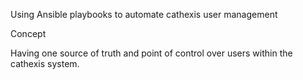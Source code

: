 Using Ansible playbooks to automate cathexis user management 

Concept

Having one source of truth and point of control over users within the cathexis system.



